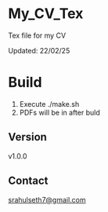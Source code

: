 # My_CV_Tex

Tex file for my CV

Updated: 22/02/25

# Build
1. Execute ./make.sh
2. PDFs will be in after buld

## Version
v1.0.0

## Contact
srahulseth7@gmail.com
